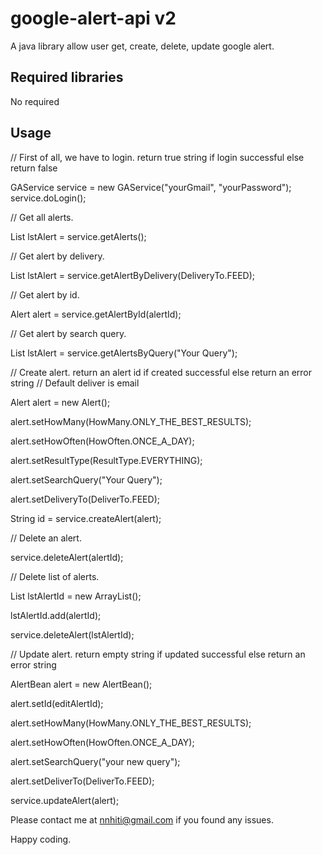 google-alert-api v2
================

A java library allow user get, create, delete, update google alert.

Required libraries
--

No required

Usage
--

// First of all, we have to login. return true string if login successful else return false

GAService service = new GAService("yourGmail", "yourPassword");
service.doLogin();


// Get all alerts.

List<Alert> lstAlert = service.getAlerts();

// Get alert by delivery.

List<Alert> lstAlert = service.getAlertByDelivery(DeliveryTo.FEED);

// Get alert by id.

Alert alert = service.getAlertById(alertId);


// Get alert by search query.

List<Alert> lstAlert = service.getAlertsByQuery("Your Query");


// Create alert. return an alert id if created successful else return an error string
// Default deliver is email

Alert alert = new Alert();

alert.setHowMany(HowMany.ONLY_THE_BEST_RESULTS);

alert.setHowOften(HowOften.ONCE_A_DAY);

alert.setResultType(ResultType.EVERYTHING);

alert.setSearchQuery("Your Query");

alert.setDeliveryTo(DeliverTo.FEED);

String id = service.createAlert(alert);


// Delete an alert.

service.deleteAlert(alertId);


// Delete list of alerts.

List<String> lstAlertId = new ArrayList<String>();

lstAlertId.add(alertId);

service.deleteAlert(lstAlertId);


// Update alert. return empty string if updated successful else return an error string

AlertBean alert = new AlertBean();

alert.setId(editAlertId);

alert.setHowMany(HowMany.ONLY_THE_BEST_RESULTS);

alert.setHowOften(HowOften.ONCE_A_DAY);

alert.setSearchQuery("your new query");

alert.setDeliverTo(DeliverTo.FEED);

service.updateAlert(alert);

Please contact me at nnhiti@gmail.com if you found any issues.

Happy coding.
